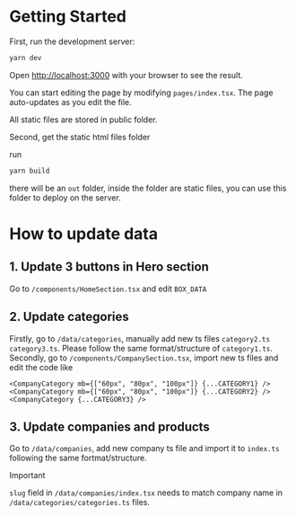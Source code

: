 # Getting Started

First, run the development server:

```bash
yarn dev
```

Open [http://localhost:3000](http://localhost:3000) with your browser to see the result.

You can start editing the page by modifying `pages/index.tsx`. The page auto-updates as you edit the file.

All static files are stored in public folder.

Second, get the static html files folder

run

```bash
yarn build
```

there will be an `out` folder, inside the folder are static files, you can use this folder to deploy on the server.

# How to update data

## 1. Update 3 buttons in Hero section

Go to `/components/HomeSection.tsx` and edit `BOX_DATA`

## 2. Update categories

Firstly, go to `/data/categories`, manually add new ts files `category2.ts` `category3.ts`. Please follow the same format/structure of `category1.ts`.  
Secondly, go to `/components/CompanySection.tsx`, import new ts files and edit the code like

```
<CompanyCategory mb={["60px", "80px", "100px"]} {...CATEGORY1} />
<CompanyCategory mb={["60px", "80px", "100px"]} {...CATEGORY2} />
<CompanyCategory {...CATEGORY3} />
```

## 3. Update companies and products

Go to `/data/companies`, add new company ts file and import it to `index.ts` following the same fortmat/structure.

> [!IMPORTANT]  
> `slug` field in `/data/companies/index.tsx` needs to match company name in `/data/categories/categories.ts` files.
